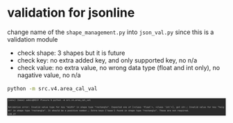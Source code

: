 # validation for jsonline
change name of the `shape_management.py` into `json_val.py` since this is a validation module
- check shape: 3 shapes but it is future 
- check key: no extra added key, and only supported key, no n/a
- check value: no extra value, no wrong data type (float and int only), no nagative value, no n/a

```bash
python -m src.v4.area_cal_val
```

![](../../Pictures/Pasted%20image%2020230610183958.png)
